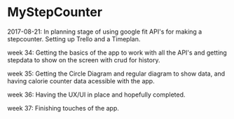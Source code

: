 # MyStepCounter

2017-08-21: In planning stage of using google fit API's for making a stepcounter. Setting up Trello and a Timeplan.

week 34: Getting the basics of the app to work with all the API's and getting stepdata to show on the screen with crud for history.

week 35: Getting the Circle Diagram and regular diagram to show data, and having calorie counter data acessible with the app.

week 36: Having the UX/UI in place and hopefully completed.

week 37: Finishing touches of the app.

